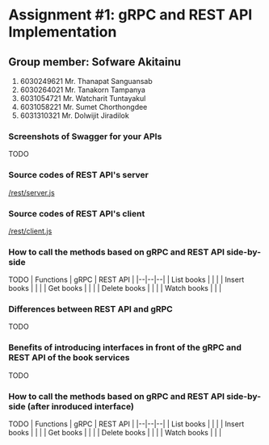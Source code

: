# Assignment #1: gRPC and REST API Implementation

## Group member: Sofware Akitainu
1. 6030249621 Mr. Thanapat Sanguansab
2. 6030264021 Mr. Tanakorn Tampanya
3. 6031054721 Mr. Watcharit Tuntayakul
4. 6031058221 Mr. Sumet Chorthongdee
5. 6031310321 Mr. Dolwijit Jiradilok

### Screenshots of Swagger for your APIs
TODO

### Source codes of REST API's server
[/rest/server.js](https://github.com/2110521-2563-1-Software-Architecture/software-akitainu-assignment-1/blob/master/rest/server.js)

### Source codes of REST API's client
[/rest/client.js](https://github.com/2110521-2563-1-Software-Architecture/software-akitainu-assignment-1/blob/master/rest/server.js)

### How to call the methods based on gRPC and REST API side-by-side
TODO
| Functions | gRPC | REST API |
|--|--|--|
| List books |  |  |
| Insert books |  |  |
| Get books |  |  |
| Delete books |  |  |
| Watch books |  |  |

### Differences between REST API and gRPC
TODO

### Benefits of introducing interfaces in front of the gRPC and REST API of the book services
TODO

### How to call the methods based on gRPC and REST API side-by-side (after inroduced interface)
TODO
| Functions | gRPC | REST API |
|--|--|--|
| List books |  |  |
| Insert books |  |  |
| Get books |  |  |
| Delete books |  |  |
| Watch books |  |  |
